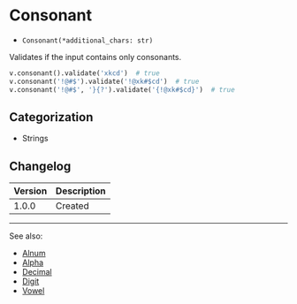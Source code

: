 # Consonant

- `Consonant(*additional_chars: str)`

Validates if the input contains only consonants.

```python
v.consonant().validate('xkcd')  # true
v.consonant('!@#$').validate('!@xk#$cd')  # true
v.consonant('!@#$', '}{?').validate('{!@xk#$cd}')  # true
```

## Categorization

- Strings

## Changelog

Version | Description
--------|-------------
  1.0.0 | Created

***
See also:

- [Alnum](Alnum.md)
- [Alpha](Alpha.md)
- [Decimal](Decimal.md)
- [Digit](Digit.md)
- [Vowel](Vowel.md)